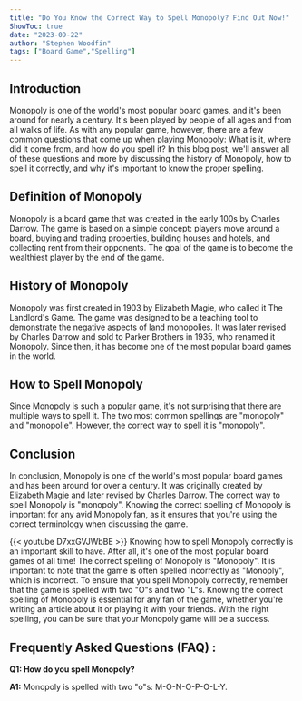 ```yaml
---
title: "Do You Know the Correct Way to Spell Monopoly? Find Out Now!"
ShowToc: true 
date: "2023-09-22"
author: "Stephen Woodfin" 
tags: ["Board Game","Spelling"]
---
```

## Introduction

Monopoly is one of the world's most popular board games, and it's been around for nearly a century. It's been played by people of all ages and from all walks of life. As with any popular game, however, there are a few common questions that come up when playing Monopoly: What is it, where did it come from, and how do you spell it? In this blog post, we'll answer all of these questions and more by discussing the history of Monopoly, how to spell it correctly, and why it's important to know the proper spelling.

## Definition of Monopoly

Monopoly is a board game that was created in the early 100s by Charles Darrow. The game is based on a simple concept: players move around a board, buying and trading properties, building houses and hotels, and collecting rent from their opponents. The goal of the game is to become the wealthiest player by the end of the game.

## History of Monopoly

Monopoly was first created in 1903 by Elizabeth Magie, who called it The Landlord's Game. The game was designed to be a teaching tool to demonstrate the negative aspects of land monopolies. It was later revised by Charles Darrow and sold to Parker Brothers in 1935, who renamed it Monopoly. Since then, it has become one of the most popular board games in the world.

## How to Spell Monopoly

Since Monopoly is such a popular game, it's not surprising that there are multiple ways to spell it. The two most common spellings are "monopoly" and "monopolie". However, the correct way to spell it is "monopoly".

## Conclusion

In conclusion, Monopoly is one of the world's most popular board games and has been around for over a century. It was originally created by Elizabeth Magie and later revised by Charles Darrow. The correct way to spell Monopoly is "monopoly". Knowing the correct spelling of Monopoly is important for any avid Monopoly fan, as it ensures that you're using the correct terminology when discussing the game.

{{< youtube D7xxGVJWbBE >}} 
Knowing how to spell Monopoly correctly is an important skill to have. After all, it's one of the most popular board games of all time! The correct spelling of Monopoly is "Monopoly". It is important to note that the game is often spelled incorrectly as "Monoply", which is incorrect. To ensure that you spell Monopoly correctly, remember that the game is spelled with two "O"s and two "L"s. Knowing the correct spelling of Monopoly is essential for any fan of the game, whether you're writing an article about it or playing it with your friends. With the right spelling, you can be sure that your Monopoly game will be a success.

## Frequently Asked Questions (FAQ) :
**Q1: How do you spell Monopoly?**

**A1:** Monopoly is spelled with two "o"s: M-O-N-O-P-O-L-Y.






